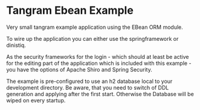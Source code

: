 Tangram Ebean Example
================

Very small tangram example application using the EBean ORM module.

To wire up the application you can either use the springframework or dinistiq.

As the security frameworks for the login - which should at least be active for the 
editing part of the application which is included with this example - you have the 
options of Apache Shiro and Spring Security.

The example is pre-configured to use an h2 database local to your development directory.
Be aware, that you need to switch of DDL generation and applying after the first start. 
Otherwise the Database will be wiped on every startup.
